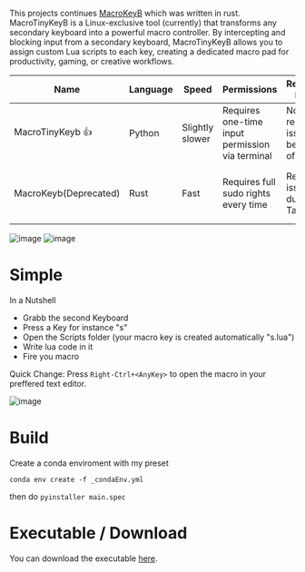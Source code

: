 This projects continues [MacroKeyB](https://github.com/spinalcord/MacroKeyB) which was written in rust.
MacroTinyKeyB is a Linux-exclusive tool (currently) that transforms any secondary keyboard into a powerful macro controller. By intercepting and blocking input from a secondary keyboard, MacroTinyKeyB allows you to assign custom Lua scripts to each key, creating a dedicated macro pad for productivity, gaming, or creative workflows.

| Name            | Language | Speed           | Permissions                             | Rendering Issues                  | Complexity           | Compatiblity          |
|------------------|----------|------------------|----------------------------------------|-----------------------------------|----------------------|----------------------|
| MacroTinyKeyb 👍   | Python   | Slightly slower   | Requires one-time input permission via terminal      | No rendering issues because of Qt | Low complexity       | x11/wayland
| MacroKeyb(Deprecated)        | Rust     | Fast             | Requires full sudo rights every time   | Rendering issues due to Tauri    | Very complicated duo to Rust safe threading      | x11/xwayland


![image](https://github.com/user-attachments/assets/5fa86ad9-30f9-48ee-8476-2f2e61763477)
![image](https://github.com/user-attachments/assets/5be67c80-e135-4018-bd0f-4e76e4dead37)

# Simple
In a Nutshell
- Grabb the second Keyboard
- Press a Key for instance "s"
- Open the Scripts folder (your macro key is created automatically "s.lua")
- Write lua code in it
- Fire you macro

Quick Change: Press `Right-Ctrl+<AnyKey>` to open the macro in your preffered text editor.

![image](https://github.com/user-attachments/assets/eec4cf30-2f17-44c8-8fbf-809a144da81a)

# Build

Create a conda enviroment with my preset

```
conda env create -f _condaEnv.yml
```
then do `pyinstaller main.spec`

# Executable / Download

You can download the executable [here](https://github.com/spinalcord/MacroTinyKeyB/releases/tag/Rlease).
